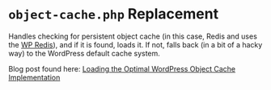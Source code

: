 # `object-cache.php` Replacement

Handles checking for persistent object cache (in this case, Redis and uses the [WP Redis](https://wordpress.org/plugins/wp-redis/)), and if it is found, loads it. If not, falls back (in a bit of a hacky way) to the WordPress default cache system.

Blog post found here: [Loading the Optimal WordPress Object Cache Implementation](https://webdevstudios.com/2015/11/03/loading-the-optimal-wordpress-object-cache-implementation-in-your-production-staging-and-local-development-environments/)
